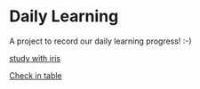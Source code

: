 # Daily Learning

A project to record our daily learning progress! :-)

[study with iris](https://github.com/soeis/daily-learning/projects/3#column-8228872)

[Check in table](https://github.com/soeis/daily-learning/blob/master/checkin.md)
